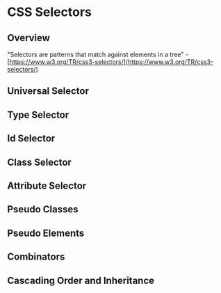 # CSS Selectors
## Overview
"Selectors are patterns that match against elements in a tree" - [https://www.w3.org/TR/css3-selectors/](https://www.w3.org/TR/css3-selectors/)

## Universal Selector

## Type Selector

## Id Selector

## Class Selector

## Attribute Selector

## Pseudo Classes

## Pseudo Elements

## Combinators

## Cascading Order and Inheritance
